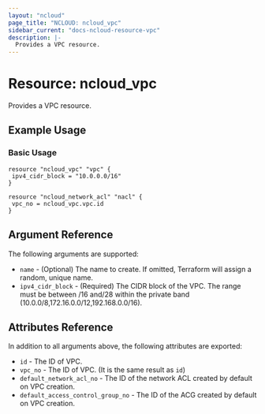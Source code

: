 ```yaml
---
layout: "ncloud"
page_title: "NCLOUD: ncloud_vpc"
sidebar_current: "docs-ncloud-resource-vpc"
description: |-
  Provides a VPC resource.
---
```


# Resource: ncloud_vpc

Provides a VPC resource.

## Example Usage

### Basic Usage

```hcl
resource "ncloud_vpc" "vpc" {
 ipv4_cidr_block = "10.0.0.0/16"
}

resource "ncloud_network_acl" "nacl" {
 vpc_no = ncloud_vpc.vpc.id
}
```

## Argument Reference

The following arguments are supported:

* `name` - (Optional) The name to create. If omitted, Terraform will assign a random, unique name.
* `ipv4_cidr_block` - (Required) The CIDR block of the VPC. The range must be between /16 and/28 within the private band (10.0.0/8,172.16.0.0/12,192.168.0.0/16).

## Attributes Reference

In addition to all arguments above, the following attributes are exported:

* `id` - The ID of VPC.
* `vpc_no` - The ID of VPC. (It is the same result as `id`)
* `default_network_acl_no` - The ID of the network ACL created by default on VPC creation.
* `default_access_control_group_no` - The ID of the ACG created by default on VPC creation.
